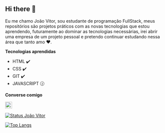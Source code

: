 ## Hi there 👋

Eu me chamo João Vitor, sou estudante de programação FullStack, meus repositórios são projetos práticos com as novas tecnologias que estou aprendendo, futuramente ao dominar as tecnologias necessárias, irei abrir uma empresa de um projeto pessoal e pretendo continuar estudando nessa área que tanto amo :heart:.

<strong>Tecnologias aprendidas</strong>

- HTML :heavy_check_mark:
- CSS :heavy_check_mark:
- GIT :heavy_check_mark:
- JAVASCRIPT :clock130:


<strong>Converse comigo</strong>
<p><a href="https://www.instagram.com/vitorfuster/"><img src="https://www.iconsdb.com/icons/preview/white/instagram-xxl.png" aling="left" width="22px" alt="Instagram"></img></a></p>

[![Status João Vitor](https://github-readme-stats.vercel.app/api?username=vitorfuster)](https://github.com/anuraghazra/github-readme-stats)

[![Top Langs](https://github-readme-stats.vercel.app/api/top-langs/?username=vitorfuster)](https://github.com/anuraghazra/github-readme-stats)

